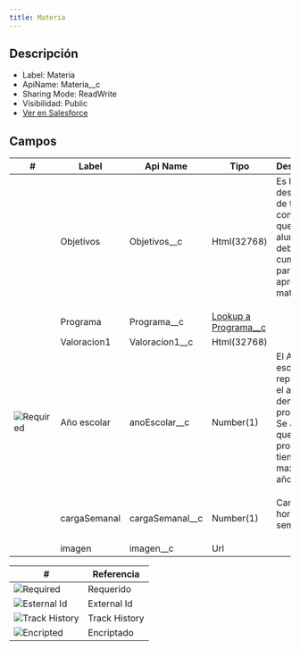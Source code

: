 ```yaml
---
title: Materia
---
```


<!-- START autogenerated-object -->

## Descripción

- Label: Materia
- ApiName: Materia\_\_c
- Sharing Mode: ReadWrite
- Visibilidad: Public
- [Ver en Salesforce](https://test.salesforce.com/lightning/setup/ObjectManager/lookupRedirect?lookup=entityByApiName&apiName=Materia__c)

## Campos

| #                                                      | Label        | Api Name          | Tipo                                                        | Descripcion                                                                                                       |
| ------------------------------------------------------ | ------------ | ----------------- | ----------------------------------------------------------- | ----------------------------------------------------------------------------------------------------------------- |
| <div class="icons"></div>                              | Objetivos    | Objetivos\_\_c    | Html(32768)                                                 | Es la descripcion de todas las condiciones que el alumno debe cumplir para aprobar la materia <ul></ul>           |
| <div class="icons"></div>                              | Programa     | Programa\_\_c     | [Lookup a Programa\_\_c](/diccionarios/objects/Programa__c) | <ul></ul>                                                                                                         |
| <div class="icons"></div>                              | Valoracion1  | Valoracion1\_\_c  | Html(32768)                                                 | <ul></ul>                                                                                                         |
| <div class="icons">![Required](/img/lock_60.png)</div> | Año escolar  | anoEscolar\_\_c   | Number(1)                                                   | El Año escolar representa el año dentro del programa. Se asume que un programa tiene como maximo 9 años <ul></ul> |
| <div class="icons"></div>                              | cargaSemanal | cargaSemanal\_\_c | Number(1)                                                   | Cantidad de horas por semana <ul></ul>                                                                            |
| <div class="icons"></div>                              | imagen       | imagen\_\_c       | Url                                                         | <ul></ul>                                                                                                         |

| #                                                              | Referencia    |
| -------------------------------------------------------------- | ------------- |
| <div class="icons">![Required](/img/lock_60.png)</div>         | Requerido     |
| <div class="icons">![Esternal Id](/img/database_60.png)</div>  | External Id   |
| <div class="icons">![Track History](/img/tracker_60.png)</div> | Track History |
| <div class="icons">![Encripted](/img/password_60.png)</div>    | Encriptado    |

<!-- END autogenerated-object -->
